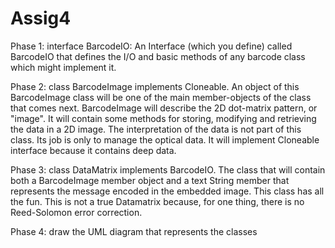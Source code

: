 # Assig4
Phase 1:
interface BarcodeIO: An Interface (which you define) called BarcodeIO that defines the I/O and basic methods of any barcode class 
which might implement it.

Phase 2:
class BarcodeImage implements Cloneable. An object of this BarcodeImage class will be one of the main member-objects of the class 
that comes next. BarcodeImage will describe the 2D dot-matrix pattern, or "image".  It will contain some methods for storing, modifying 
and retrieving the data in a 2D image. The interpretation of the data is not part of this class.  Its job is only to manage the optical 
data. It will implement Cloneable interface because it contains deep data.

Phase 3: 
class DataMatrix implements BarcodeIO. The class that will contain both a BarcodeImage member object and a text String member that 
represents the message encoded in the embedded image. This class has all the fun. This is not a true Datamatrix because, for one thing, 
there is no Reed-Solomon error correction. 

Phase 4: 
draw the UML diagram that represents the classes

